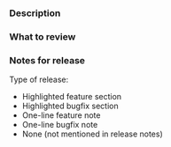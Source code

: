 ### Description

<!--
What changes are introduced?
Why are these changes introduced?
What issue(s) does this solve? (with link, if possible)
-->

### What to review

<!--
What steps should the reviewer take in order to review?
What parts/flows of the application/packages/tooling is affected?
Add a test script, if that makes sense.
-->

### Notes for release

Type of release:

<!--
Please leave only one bullet point and delete the rest.
-->

- Highlighted feature section
- Highlighted bugfix section
- One-line feature note
- One-line bugfix note
- None (not mentioned in release notes)

<!--
Automated release notes instructions:

1. Select the type of release note by leaving only one bullet point and deleting
   the rest. This will tell the release note script where to put your note and
   how to format it.

   Descriptions for formatting:
   - Highlighted sections should start with a heading 2 (two `##`) and can contain
     screenshots. Use this type of section to capture attention for notable
     features and fixes.
   - One-line sections should only contain one line. Use this kind of section to
     add short and sweet notices to the release notes.

2. Add your release notes for this PR after "START RELEASE NOTES" line. During
   the day of the release, all commits will be matched with a PR (if any) and
   your release notes will go into a generated release notes template for
   review by editorial (it will be reviewed before going so don't worry about
   making it perfect).
-->

<!-- -------- START RELEASE NOTES -------- (don't delete this line) -->
